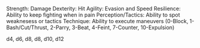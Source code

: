 Strength: Damage
Dexterity: Hit
Agility: Evasion and Speed
Resilience: Ability to keep fighting when in pain
Perception/Tactics: Ability to spot weaknesess or tactics
Technique: Ability to execute maneuvers (0-Block, 1-Bash/Cut/Thrust, 2-Parry, 3-Beat, 4-Feint, 7-Counter, 10-Expulsion)


d4, d6, d8, d8, d10, d12
